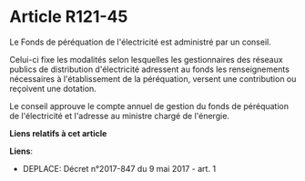 # Article R121-45

Le Fonds de péréquation de l'électricité est administré par un conseil.

Celui-ci fixe les modalités selon lesquelles les gestionnaires des réseaux publics de distribution d'électricité adressent au
fonds les renseignements nécessaires à l'établissement de la péréquation, versent une contribution ou reçoivent une dotation.

Le conseil approuve le compte annuel de gestion du fonds de péréquation de l'électricité et l'adresse au ministre chargé de
l'énergie.

**Liens relatifs à cet article**

**Liens**:

  - DEPLACE: Décret n°2017-847 du 9 mai 2017 - art. 1
